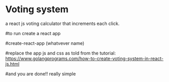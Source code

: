 # Voting system
 a react js voting calculator that increments each click. 

#to run create a react app

#create-react-app (whatvever name) 


#replace the app js and css as told from the tutorial:
https://www.golangprograms.com/how-to-create-voting-system-in-react-js.html

#and you are done!! really simple 
